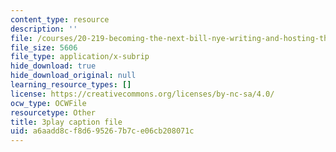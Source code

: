 ```yaml
---
content_type: resource
description: ''
file: /courses/20-219-becoming-the-next-bill-nye-writing-and-hosting-the-educational-show-january-iap-2015/a6aadd8cf8d695267b7ce06cb208071c_PPhxbP8oSfc.srt
file_size: 5606
file_type: application/x-subrip
hide_download: true
hide_download_original: null
learning_resource_types: []
license: https://creativecommons.org/licenses/by-nc-sa/4.0/
ocw_type: OCWFile
resourcetype: Other
title: 3play caption file
uid: a6aadd8c-f8d6-9526-7b7c-e06cb208071c
---
```

